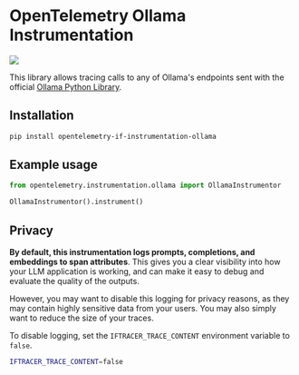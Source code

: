 # OpenTelemetry Ollama Instrumentation

<a href="https://pypi.org/project/opentelemetry-if-instrumentation-ollama/">
    <img src="https://badge.fury.io/py/opentelemetry-instrumentation-ollama.svg">
</a>

This library allows tracing calls to any of Ollama's endpoints sent with the official [Ollama Python Library](https://github.com/ollama/ollama-python).

## Installation

```bash
pip install opentelemetry-if-instrumentation-ollama
```

## Example usage

```python
from opentelemetry.instrumentation.ollama import OllamaInstrumentor

OllamaInstrumentor().instrument()
```

## Privacy

**By default, this instrumentation logs prompts, completions, and embeddings to span attributes**. This gives you a clear visibility into how your LLM application is working, and can make it easy to debug and evaluate the quality of the outputs.

However, you may want to disable this logging for privacy reasons, as they may contain highly sensitive data from your users. You may also simply want to reduce the size of your traces.

To disable logging, set the `IFTRACER_TRACE_CONTENT` environment variable to `false`.

```bash
IFTRACER_TRACE_CONTENT=false
```
